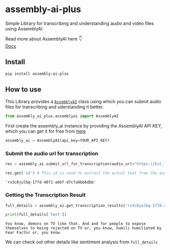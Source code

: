 assembly-ai-plus
================

<!-- WARNING: THIS FILE WAS AUTOGENERATED! DO NOT EDIT! -->

Simple Library for transcribing and understanding audio and video files
using AssemblyAI.

Read more about AssemblyAI here 👇  
[Docs](https://www.assemblyai.com/docs)

## Install

``` sh
pip install assembly-ai-plus
```

## How to use

This Library provides a
[`AssemblyAI`](https://afizs.github.io/assembly-ai-plus/assemblyai.html#assemblyai)
class using which you can submit audio files for transcribing and
uderstanding it better.

``` python
from assembly_ai_plus.assemblyai import AssemblyAI
```

First create the assembly_ai instance by providing the AssemblyAI API
KEY, which you can get it for free from
[here](https://app.assemblyai.com/)

``` python
assembly_ai = AssemblyAI(api_key=YOUR_API_KEY)
```

### Submit the audio url for transcription

``` python
res = assembly_ai.submit_url_for_transcription(audio_url="https://bit.ly/3yxKEIY")
```

``` python
res.get('id') # This id is used to extract the actual text from the audio files.
```

    'rs3c8julbq-177d-4071-ab6f-d7c7a9bb6dbb'

### Getting the Transcription Result

``` python
full_details = assembly_ai.get_transcription_results('rs3c8julbq-177d-4071-ab6f-d7c7a9bb6dbb')
```

``` python
print(full_details['text'])
```

    You know, demons on TV like that. And and for people to expose themselves to being rejected on TV or, you know, humili humiliated by Fear Factor or, you know.

We can check out other details like sentiment analysis from
`full_details`
